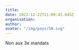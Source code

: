 ```yaml
---
title: 
date: 2022-12-22T21:09:42.645Z
organisation: 
author: 
avatar: "/img/pays/SN.svg"
---
```


Non aux 3e mandats